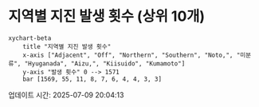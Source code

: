 # 지역별 지진 발생 횟수 (상위 10개)

```mermaid
xychart-beta
    title "지역별 지진 발생 횟수"
    x-axis ["Adjacent", "Off", "Northern", "Southern", "Noto,", "미분류", "Hyuganada", "Aizu,", "Kiisuido", "Kumamoto"]
    y-axis "발생 횟수" 0 --> 1571
    bar [1569, 55, 11, 8, 7, 6, 4, 4, 3, 3]
```

업데이트 시간: 2025-07-09 20:04:13
